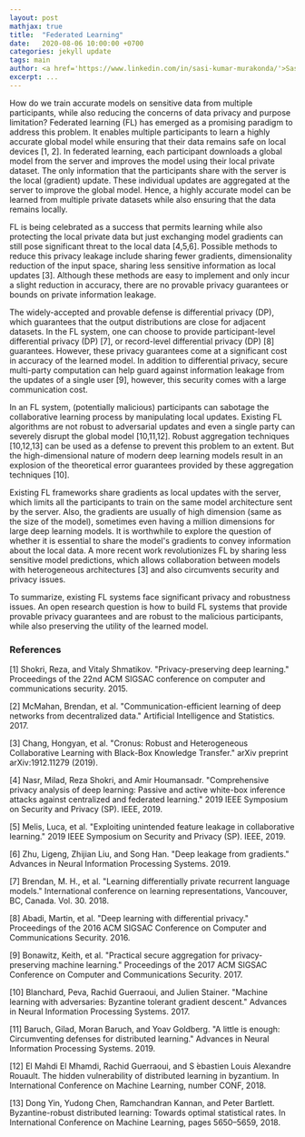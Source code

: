 ```yaml
---
layout: post
mathjax: true
title:  "Federated Learning"
date:   2020-08-06 10:00:00 +0700
categories: jekyll update
tags: main
author: <a href='https://www.linkedin.com/in/sasi-kumar-murakonda/'>Sasi Kumar Murakonda</a> and <a href='https://www.comp.nus.edu.sg/~mstrobel/'>Martin Strobel</a>
excerpt: ...
---
```


How do we train accurate models on sensitive data from multiple participants, while also reducing the concerns of data privacy and purpose limitation? Federated learning (FL) has emerged as a promising paradigm to address this problem. It enables multiple participants to learn a highly accurate global model while ensuring that their data remains safe on local devices [1, 2]. In federated learning, each participant downloads a global model from the server and improves the model using their local private dataset. The only information that the participants share with the server is the local (gradient) update. These individual updates are aggregated at the server to improve the global model. Hence, a highly accurate model can be learned from multiple private datasets while also ensuring that the data remains locally.

FL is being celebrated as a success that permits learning while also protecting the local private data but just exchanging model gradients can still pose significant threat to the local data [4,5,6]. Possible methods to reduce this privacy leakage include sharing fewer gradients, dimensionality reduction of the input space, sharing less sensitive information as local updates [3]. Although these methods are easy to implement and only incur a slight reduction in accuracy, there are no provable privacy guarantees or bounds on private information leakage. 

The widely-accepted and provable defense is differential privacy (DP), which guarantees that the output distributions are close for adjacent datasets. In the FL system, one can choose to provide participant-level differential privacy (DP) [7], or record-level differential privacy (DP) [8] guarantees. However, these privacy guarantees come at a significant cost in accuracy of the learned model. In addition to differential privacy, secure multi-party computation can help guard against information leakage from the updates of a single user [9], however, this security comes with a large communication cost.

In an FL system, (potentially malicious) participants can sabotage the collaborative learning process by manipulating local updates. Existing FL algorithms are not robust to adversarial updates and even a single party can severely disrupt the global model [10,11,12]. Robust aggregation techniques [10,12,13] can be used as a defense to prevent this problem to an extent. But the high-dimensional nature of modern deep learning models result in an explosion of the theoretical error guarantees provided by these aggregation techniques [10].

Existing FL frameworks share gradients as local updates with the server, which limits all the participants to train on the same model architecture sent by the server. Also, the gradients are usually of high dimension (same as the size of the model), sometimes even having a million dimensions for large deep learning models. It is worthwhile to explore the question of whether it is essential to share the model's gradients to convey information about the local data. A more recent work revolutionizes FL by sharing less sensitive model predictions, which allows collaboration between models with heterogeneous architectures [3] and also circumvents security and privacy issues.

To summarize, existing FL systems face significant privacy and robustness issues. An open research question is how to build FL systems that provide provable privacy guarantees and are robust to the malicious participants, while also preserving the utility of the learned model. 

### References
[1] Shokri, Reza, and Vitaly Shmatikov. "Privacy-preserving deep learning." Proceedings of the 22nd ACM SIGSAC conference on computer and communications security. 2015.

[2] McMahan, Brendan, et al. "Communication-efficient learning of deep networks from decentralized data." Artificial Intelligence and Statistics. 2017.

[3] Chang, Hongyan, et al. "Cronus: Robust and Heterogeneous Collaborative Learning with Black-Box Knowledge Transfer." arXiv preprint arXiv:1912.11279 (2019).

[4] Nasr, Milad, Reza Shokri, and Amir Houmansadr. "Comprehensive privacy analysis of deep learning: Passive and active white-box inference attacks against centralized and federated learning." 2019 IEEE Symposium on Security and Privacy (SP). IEEE, 2019.

[5] Melis, Luca, et al. "Exploiting unintended feature leakage in collaborative learning." 2019 IEEE Symposium on Security and Privacy (SP). IEEE, 2019.

[6] Zhu, Ligeng, Zhijian Liu, and Song Han. "Deep leakage from gradients." Advances in Neural Information Processing Systems. 2019.

[7] Brendan, M. H., et al. "Learning differentially private recurrent language models." International conference on learning representations, Vancouver, BC, Canada. Vol. 30. 2018.

[8] Abadi, Martin, et al. "Deep learning with differential privacy." Proceedings of the 2016 ACM SIGSAC Conference on Computer and Communications Security. 2016.

[9] Bonawitz, Keith, et al. "Practical secure aggregation for privacy-preserving machine learning." Proceedings of the 2017 ACM SIGSAC Conference on Computer and Communications Security. 2017.

[10] Blanchard, Peva, Rachid Guerraoui, and Julien Stainer. "Machine learning with adversaries: Byzantine tolerant gradient descent." Advances in Neural Information Processing Systems. 2017.

[11] Baruch, Gilad, Moran Baruch, and Yoav Goldberg. "A little is enough: Circumventing defenses for distributed learning." Advances in Neural Information Processing Systems. 2019.

[12]  El Mahdi El Mhamdi, Rachid Guerraoui, and S ́ebastien Louis Alexandre Rouault.  The hidden vulnerability of distributed learning in byzantium.  In International  Conference  on  Machine  Learning, number CONF, 2018.

[13] Dong Yin, Yudong Chen, Ramchandran Kannan, and Peter Bartlett.  Byzantine-robust distributed learning:  Towards optimal statistical rates.  In International Conference on Machine Learning, pages 5650–5659, 2018.

